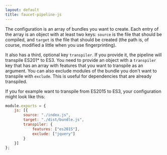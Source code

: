 ```yaml
---
layout: default
title: faucet-pipeline-js
---
```


The configuration is an array of bundles you want to create. Each entry of the
array is an object with at least two keys: `source` is the file that should
be compiled, and `target` is the file that should be created (the path is, of
course, modified a little when you use fingerprinting).

It also has a third, optional key `transpiler`. If you provide it, the pipeline
will transpile ES201* to ES3. You need to provide an object with a `transpiler`
key that has an array with features that you want to transpile as an argument.
You can also exclude modules of the bundle you don't want to transpile with
`exclude`. This is useful for dependencies that are already transpiled.

If you for example want to transpile from ES2015 to ES3, your configuration
might look like this:

```js
module.exports = {
    js: [{
        source: "./index.js",
        target: "./dist/bundle.js",
        transpiler: {
            features: ["es2015"],
            exclude: ["jquery"]
        }
    }]
};
```
